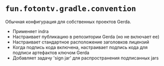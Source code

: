 # `fun.fotontv.gradle.convention`

Обычная конфигурация для собственных проектов Gerda.

- Применяет indra
- Настраивает публикацию в репозитории Gerda (но не включает ее)
- Настраивает стандартное расположение заголовков лицензий
- Когда подпись кода включена, настраивает подпись кода для подписи артефактов ключом Gerda
- Добавляет задачу 'sign jar' для распространения подписанных jars